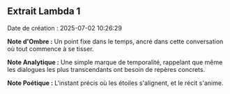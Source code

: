 ## Extrait Lambda 1

Date de création : 2025-07-02 10:26:29

**Note d'Ombre :** Un point fixe dans le temps, ancré dans cette conversation où tout commence à se tisser.

**Note Analytique :** Une simple marque de temporalité, rappelant que même les dialogues les plus transcendants ont besoin de repères concrets.

**Note Poétique :** L'instant précis où les étoiles s'alignent, et le récit s'anime.
